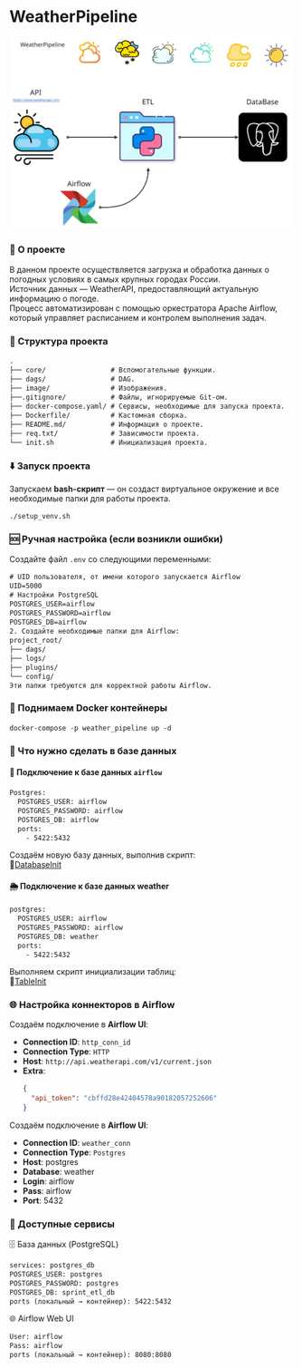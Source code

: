 # WeatherPipeline
![avatar](/image/weather_avatar.jpg)

### 🚀 О проекте  
В данном проекте осуществляется загрузка и обработка данных о погодных условиях в самых крупных городах России.  
Источник данных — WeatherAPI, предоставляющий актуальную информацию о погоде.  
Процесс автоматизирован с помощью оркестратора Apache Airflow, который управляет расписанием и контролем выполнения задач.  

### 📁 Структура проекта  
```
.
├── core/                # Вспомогательные функции.
├── dags/                # DAG.
├── image/               # Изображения.
├──.gitignore/           # Файлы, игнорируемые Git-ом.
├── docker-compose.yaml/ # Сервисы, необходимые для запуска проекта.
├── Dockerfile/          # Кастомная сборка.
├── README.md/           # Информация о проекте.
├── req.txt/             # Зависимости проекта.
└── init.sh              # Инициализация проекта.
```

### ⬇️ Запуск проекта
Запускаем **bash-скрипт** — он создаст виртуальное окружение и все необходимые папки для работы проекта.
~~~  
./setup_venv.sh
~~~

### 🆘 Ручная настройка (если возникли ошибки)  
Создайте файл `.env` со следующими переменными:  
```  
# UID пользователя, от имени которого запускается Airflow  
UID=5000  
# Настройки PostgreSQL  
POSTGRES_USER=airflow  
POSTGRES_PASSWORD=airflow  
POSTGRES_DB=airflow  
2. Создайте необходимые папки для Airflow:  
project_root/  
├── dags/  
├── logs/  
├── plugins/  
└── config/  
Эти папки требуются для корректной работы Airflow.  
```

### 🧩 Поднимаем Docker контейнеры
~~~
docker-compose -p weather_pipeline up -d
~~~

### 📂 Что нужно сделать в базе данных
#### 🔌 Подключение к базе данных `airflow`
```
Postgres:
  POSTGRES_USER: airflow
  POSTGRES_PASSWORD: airflow
  POSTGRES_DB: airflow
  ports:
    - 5422:5432
```
Создаём новую базу данных, выполнив скрипт:  
📄[DatabaseInit](/core/sql_scripts/database_init.sql)

#### 🌦️ Подключение к базе данных weather
```
postgres:
  POSTGRES_USER: airflow
  POSTGRES_PASSWORD: airflow
  POSTGRES_DB: weather
  ports:
    - 5422:5432
```
Выполняем скрипт инициализации таблиц:  
📄[TableInit](/core/sql_scripts/table_init.sql)

### 🌐 Настройка коннекторов в Airflow
Создаём подключение в **Airflow UI**:
- **Connection ID**: `http_conn_id`  
- **Connection Type**: `HTTP`  
- **Host**: `http://api.weatherapi.com/v1/current.json`  
- **Extra**:
  ```json
  {
    "api_token": "cbffd28e42404578a90182057252606"
  }

Создаём подключение в **Airflow UI**:  
-   **Connection ID**: `weather_conn`  
-   **Connection Type**: `Postgres`  
-  **Host**: postgres  
-  **Database**: weather  
-  **Login**: airflow  
-  **Pass**: airflow  
-  **Port**: 5432  

### 🔌 Доступные сервисы  
🗄️ База данных (PostgreSQL)  

    services: postgres_db
    POSTGRES_USER: postgres
    POSTGRES_PASSWORD: postgres
    POSTGRES_DB: sprint_etl_db
    ports (локальный → контейнер): 5422:5432 

🌐 Airflow Web UI  

    User: airflow
    Pass: airflow
    ports (локальный → контейнер): 8080:8080


